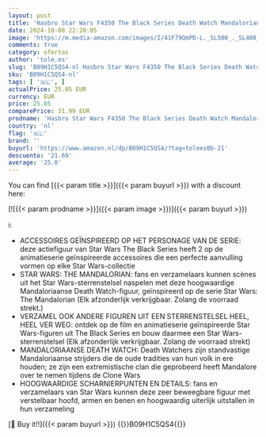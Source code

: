 ```yaml
---
layout: post
title: 'Hasbro Star Wars F4350 The Black Series Death Watch Mandalorian-speelgoed 6-inch-schaal Star Wars: The Mandalorian-figuur Kinderen vanaf 4 jaar Meerkleurig Eén maat Meerkleurig'
date: 2024-10-08 22:20:05
image: 'https://m.media-amazon.com/images/I/41F79QmPD-L._SL500_._SL400_.jpg'
comments: true
category: ofertas
author: 'tole.es'
slug: 'B09H1C5QS4-nl Hasbro Star Wars F4350 The Black Series Death Watch...'
sku: 'B09H1C5QS4-nl'
tags: [ '🇳🇱', ]
actualPrice: 25.05 EUR
currency: EUR
price: 25.05
comparePrice: 31.99 EUR
prodname: 'Hasbro Star Wars F4350 The Black Series Death Watch Mandalorian-speelgoed 6-inch-schaal Star Wars: The Mandalorian-figuur Kinderen vanaf 4 jaar Meerkleurig Eén maat Meerkleurig'
country: 'nl'
flag: '🇳🇱'
brand: ''
buyurl: 'https://www.amazon.nl/dp/B09H1C5QS4/?tag=tolees0b-21'
descuento: '21.69'
average: '25.0'
---
```


You can find [{{< param title >}}]({{< param buyurl >}}) with a discount here:

[![{{< param prodname >}}]({{< param image >}})]({{< param buyurl >}})

ℹ️:

- ACCESSOIRES GEÏNSPIREERD OP HET PERSONAGE VAN DE SERIE: deze actiefiguur van Star Wars The Black Series heeft 2 op de animatieserie geïnspireerde accessoires die een perfecte aanvulling vormen op elke Star Wars-collectie
- STAR WARS: THE MANDALORIAN: fans en verzamelaars kunnen scènes uit het Star Wars-sterrenstelsel naspelen met deze hoogwaardige Mandaloriaanse Death Watch-figuur, geïnspireerd op de serie Star Wars: The Mandalorian (Elk afzonderlijk verkrijgbaar. Zolang de voorraad strekt.)
- VERZAMEL OOK ANDERE FIGUREN UIT EEN STERRENSTELSEL HEEL, HEEL VER WEG: ontdek op de film en animatieserie geïnspireerde Star Wars-figuren uit The Black Series en bouw daarmee een Star Wars-sterrenstelsel (Elk afzonderlijk verkrijgbaar. Zolang de voorraad strekt)
- MANDALORIAANSE DEATH WATCH: Death Watchers zijn standvastige Mandaloriaanse strijders die de oude tradities van hun volk in ere houden; ze zijn een extremistische clan die geprobeerd heeft Mandalore over te nemen tijdens de Clone Wars
- HOOGWAARDIGE SCHARNIERPUNTEN EN DETAILS: fans en verzamelaars van Star Wars kunnen deze zeer beweegbare figuur met verstelbaar hoofd, armen en benen en hoogwaardig uiterlijk uitstallen in hun verzameling

[🛒 Buy it!!]({{< param buyurl >}})
{{<world>}}B09H1C5QS4{{</world>}}
